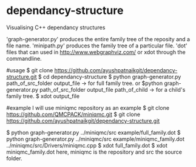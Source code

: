 # dependancy-structure
Visualising C++ dependancy structures 

'graph-generator.py' produces the entire family tree of the reposity and a file name. 'minipath.py' produces the family tree of a particular file. 'dot' files that can used in http://www.webgraphviz.com/ or xdot through the commandline.

#usage
$ git clone https://github.com/ayushpatnaikgit/dependancy-structure.git
$ cd dependancy-structure
$ python graph-generator.py path_of_src_folder output_file -> for full family tree.
or 
$python graph-generator.py path_of_src_folder output_file path_of_child -> for a child's family tree.
$ xdot output_file

#example 
I will use miniqmc repository as an example
$ git clone https://github.com/QMCPACK/miniqmc.git
$ git clone https://github.com/ayushpatnaikgit/dependancy-structure.git

$ python graph-generator.py ../miniqmc/src example/full_family.dot
$ python graph-generator.py ../miniqmc/src example/miniqmc_family.dot ../miniqmc/src/Drivers/miniqmc.cpp
$ xdot full_family.dot
$ xdot miniqmc_family.dot
here, miniqmc is the repository and src the source folder. 
